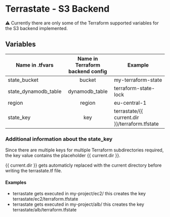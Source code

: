 # Terrastate - S3 Backend

:warning: Currently there are only some of the Terraform supported variables for the S3 backend implemented.

## Variables

| Name in .tfvars      | Name in Terraform backend config | Example                                        |
| -------------------- | :------------------------------: | ---------------------------------------------- |
| state_bucket         |              bucket              | my-terraform-state                             |
| state_dynamodb_table |          dynamodb_table          | terraform-state-lock                           |
| region               |              region              | eu-central-1                                   |
| state_key            |               key                | terrastate/{{ current.dir }}/terraform.tfstate |

### Additional information about the state_key

Since there are multiple keys for multiple Terraform subdirectories required, the key value contains the placeholder {{ current.dir }}.

{{ current.dir }} gets automaticly replaced with the current directory before writing the terrastate.tf file.

#### Examples

- terrastate gets executed in my-project/ec2/ this creates the key terrastate/ec2/terraform.tfstate
- terrastate gets executed in my-project/alb/ this creates the key terrastate/alb/terraform.tfstate
